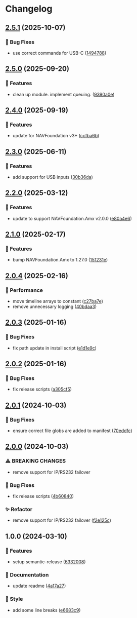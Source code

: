 # Changelog

## [2.5.1](https://github.com/Norgate-AV/NAVDatabase.Amx.PanasonicDisplay/compare/v2.5.0...v2.5.1) (2025-10-07)

### 🐛 Bug Fixes

- use correct commands for USB-C ([1494788](https://github.com/Norgate-AV/NAVDatabase.Amx.PanasonicDisplay/commit/14947885369267e57719dd163f3ea7de3589aab5))

## [2.5.0](https://github.com/Norgate-AV/NAVDatabase.Amx.PanasonicDisplay/compare/v2.4.0...v2.5.0) (2025-09-20)

### 🌟 Features

- clean up module. implement queuing. ([9390a0e](https://github.com/Norgate-AV/NAVDatabase.Amx.PanasonicDisplay/commit/9390a0e698f7e636b4d51f304eb7b6394419cb8c))

## [2.4.0](https://github.com/Norgate-AV/NAVDatabase.Amx.PanasonicDisplay/compare/v2.3.0...v2.4.0) (2025-09-19)

### 🌟 Features

- update for NAVFoundation v3+ ([ccfba6b](https://github.com/Norgate-AV/NAVDatabase.Amx.PanasonicDisplay/commit/ccfba6bfcc943032667fa4c2319638dff90aeb1a))

## [2.3.0](https://github.com/Norgate-AV/NAVDatabase.Amx.PanasonicDisplay/compare/v2.2.0...v2.3.0) (2025-06-11)

### 🌟 Features

- add support for USB inputs ([30b36da](https://github.com/Norgate-AV/NAVDatabase.Amx.PanasonicDisplay/commit/30b36da27db3f3e368dc9ac5d60e8defe3529175))

## [2.2.0](https://github.com/Norgate-AV/NAVDatabase.Amx.PanasonicDisplay/compare/v2.1.0...v2.2.0) (2025-03-12)

### 🌟 Features

- update to support NAVFoundation.Amx v2.0.0 ([e80a4e6](https://github.com/Norgate-AV/NAVDatabase.Amx.PanasonicDisplay/commit/e80a4e6f944f86e094f9bad3176e4f3e8ae0013f))

## [2.1.0](https://github.com/Norgate-AV/NAVDatabase.Amx.PanasonicDisplay/compare/v2.0.4...v2.1.0) (2025-02-17)

### 🌟 Features

- bump NAVFoundation.Amx to 1.27.0 ([151231e](https://github.com/Norgate-AV/NAVDatabase.Amx.PanasonicDisplay/commit/151231e80d75c4a71d29bf9072bfd7fcf9a25648))

## [2.0.4](https://github.com/Norgate-AV/NAVDatabase.Amx.PanasonicDisplay/compare/v2.0.3...v2.0.4) (2025-02-16)

### 🚀 Performance

- move timeline arrays to constant ([c27ba7e](https://github.com/Norgate-AV/NAVDatabase.Amx.PanasonicDisplay/commit/c27ba7e0d2e1b845783e9cc99d29e3b0bf91dc0d))
- remove unnecessary logging ([40bdaa3](https://github.com/Norgate-AV/NAVDatabase.Amx.PanasonicDisplay/commit/40bdaa3d54f06690e0d67ecc50392f1c8199bdb3))

## [2.0.3](https://github.com/Norgate-AV/NAVDatabase.Amx.PanasonicDisplay/compare/v2.0.2...v2.0.3) (2025-01-16)

### 🐛 Bug Fixes

- fix path update in install script ([e1d1e9c](https://github.com/Norgate-AV/NAVDatabase.Amx.PanasonicDisplay/commit/e1d1e9cba318398c8249b2866edac74d15e30206))

## [2.0.2](https://github.com/Norgate-AV/NAVDatabase.Amx.PanasonicDisplay/compare/v2.0.1...v2.0.2) (2025-01-16)

### 🐛 Bug Fixes

- fix release scripts ([a305cf5](https://github.com/Norgate-AV/NAVDatabase.Amx.PanasonicDisplay/commit/a305cf5b6b415bac6faad6289aff1b02738e4c0d))

## [2.0.1](https://github.com/Norgate-AV/NAVDatabase.Amx.PanasonicDisplay/compare/v2.0.0...v2.0.1) (2024-10-03)

### 🐛 Bug Fixes

- ensure correct file globs are added to manifest ([70eddfc](https://github.com/Norgate-AV/NAVDatabase.Amx.PanasonicDisplay/commit/70eddfceb5c0bf3ba8d9fd082aab44974b252ab6))

## [2.0.0](https://github.com/Norgate-AV/NAVDatabase.Amx.PanasonicDisplay/compare/v1.0.0...v2.0.0) (2024-10-03)

### ⚠ BREAKING CHANGES

- remove support for IP/RS232 failover

### 🐛 Bug Fixes

- fix release scripts ([4b60840](https://github.com/Norgate-AV/NAVDatabase.Amx.PanasonicDisplay/commit/4b60840b5f4201a71ba9934bb831aa1920e28765))

### ✨ Refactor

- remove support for IP/RS232 failover ([f2e125c](https://github.com/Norgate-AV/NAVDatabase.Amx.PanasonicDisplay/commit/f2e125cd440c56a8a274fbff71fc32156838e5b9))

## 1.0.0 (2024-03-10)

### 🌟 Features

- setup semantic-release ([6332008](https://github.com/Norgate-AV/NAVDatabase.Amx.PanasonicDisplay/commit/6332008e213f17133204d2be025aec4e2627c1b7))

### 📖 Documentation

- update readme ([4a17a27](https://github.com/Norgate-AV/NAVDatabase.Amx.PanasonicDisplay/commit/4a17a27d73568c2bff82b7fb3a1d1f7cacf7b598))

### 💅 Style

- add some line breaks ([e6683c9](https://github.com/Norgate-AV/NAVDatabase.Amx.PanasonicDisplay/commit/e6683c9d31f5ea33e5d8adf0ea9a8627750e0e2a))
